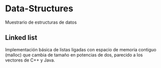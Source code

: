 # Data-Structures
Muestrario de estructuras de datos

## Linked list
Implementación básica de listas ligadas con espacio de memoria contiguo (malloc) que cambia de tamaño en potencias de dos, parecido a los vectores de C++ y Java.

